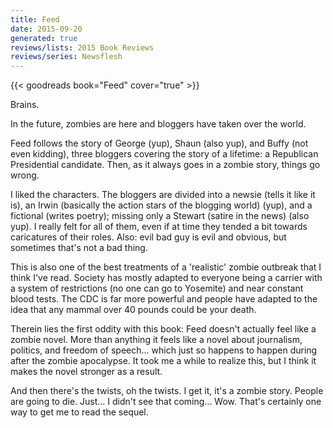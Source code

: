 ```yaml
---
title: Feed
date: 2015-09-20
generated: true
reviews/lists: 2015 Book Reviews
reviews/series: Newsflesh
---
```

{{< goodreads book="Feed" cover="true" >}}

Brains.  

In the future, zombies are here and bloggers have taken over the world.  

<!--more-->

Feed follows the story of George (yup), Shaun (also yup), and Buffy (not even kidding), three bloggers covering the story of a lifetime: a Republican Presidential candidate. Then, as it always goes in a zombie story, things go wrong.  

I liked the characters. The bloggers are divided into a newsie (tells it like it is), an Irwin (basically the action stars of the blogging world) (yup), and a fictional (writes poetry); missing only a Stewart (satire in the news) (also yup). I really felt for all of them, even if at time they tended a bit towards caricatures of their roles. Also: evil bad guy is evil and obvious, but sometimes that's not a bad thing.  

This is also one of the best treatments of a 'realistic' zombie outbreak that I think I've read. Society has mostly adapted to everyone being a carrier with a system of restrictions (no one can go to Yosemite) and near constant blood tests. The CDC is far more powerful and people have adapted to the idea that any mammal over 40 pounds could be your death.  

Therein lies the first oddity with this book: Feed doesn't actually feel like a zombie novel. More than anything it feels like a novel about journalism, politics, and freedom of speech... which just so happens to happen during after the zombie apocalypse. It took me a while to realize this, but I think it makes the novel stronger as a result.  

And then there's the twists, oh the twists. I get it, it's a zombie story. People are going to die. Just... I didn't see that coming... Wow. That's certainly one way to get me to read the sequel.



